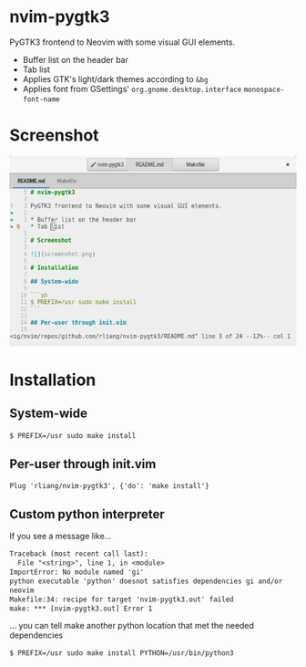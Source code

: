 # nvim-pygtk3

PyGTK3 frontend to Neovim with some visual GUI elements.

* Buffer list on the header bar
* Tab list
* Applies GTK's light/dark themes according to `&bg`
* Applies font from GSettings' `org.gnome.desktop.interface`
  `monospace-font-name`

# Screenshot

![](screenshot.png)

# Installation

## System-wide

```sh
$ PREFIX=/usr sudo make install
```

## Per-user through init.vim

```vim
Plug 'rliang/nvim-pygtk3', {'do': 'make install'}
```

## Custom python interpreter

If you see a message like...

```
Traceback (most recent call last):
  File "<string>", line 1, in <module>
ImportError: No module named 'gi'
python executable 'python' doesnot satisfies dependencies gi and/or neovim
Makefile:34: recipe for target 'nvim-pygtk3.out' failed
make: *** [nvim-pygtk3.out] Error 1
```

... you can tell make another python location that met the needed dependencies

```sh
$ PREFIX=/usr sudo make install PYTHON=/usr/bin/python3
```
